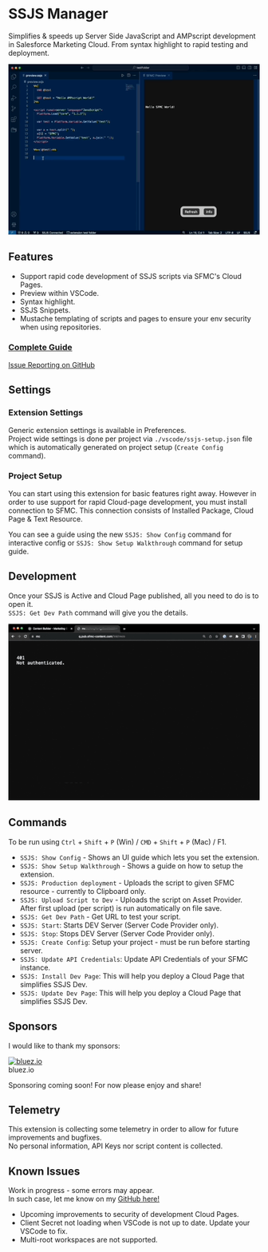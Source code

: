 # SSJS Manager

Simplifies & speeds up Server Side JavaScript and AMPscript development in Salesforce Marketing Cloud.
From syntax highlight to rapid testing and deployment.

![SSJS Manager](https://raw.githubusercontent.com/FiB3/ssjs-vsc/main/images/ssjs-vsc-demo2.0.gif)

## Features

- Support rapid code development of SSJS scripts via SFMC's Cloud Pages.
- Preview within VSCode.
- Syntax highlight.
- SSJS Snippets.
- Mustache templating of scripts and pages to ensure your env security when using repositories.

### [Complete Guide](https://fibworks.com/ssjs-vsc)
[Issue Reporting on GitHub](https://github.com/FiB3/ssjs-vsc/issues)

## Settings

### Extension Settings

Generic extension settings is available in Preferences.  
Project wide settings is done per project via `./vscode/ssjs-setup.json` file which is automatically generated on project setup (`Create Config` command).

### Project Setup

You can start using this extension for basic features right away. However in order to use support for rapid Cloud-page development, you must install connection to SFMC. This connection consists of Installed Package, Cloud Page & Text Resource.

You can see a guide using the new `SSJS: Show Config` command for interactive config or `SSJS: Show Setup Walkthrough` command for setup guide.

## Development

Once your SSJS is Active and Cloud Page published, all you need to do is to open it.  
`SSJS: Get Dev Path` command will give you the details.

![SSJS Manager](https://raw.githubusercontent.com/FiB3/ssjs-vsc/main/images/ssjs-vsc-demo1.2.gif)

## Commands

To be run using `Ctrl` + `Shift` + `P` (Win) / `CMD` + `Shift` + `P` (Mac) / F1.

- `SSJS: Show Config` - Shows an UI guide which lets you set the extension.
- `SSJS: Show Setup Walkthrough` - Shows a guide on how to setup the extension.
- `SSJS: Production deployment` - Uploads the script to given SFMC resource - currently to Clipboard only.
- `SSJS: Upload Script to Dev` - Uploads the script on Asset Provider. After first upload (per script) is run automatically on file save.
- `SSJS: Get Dev Path` - Get URL to test your script.
- `SSJS: Start`: Starts DEV Server (Server Code Provider only).
- `SSJS: Stop`: Stops DEV Server (Server Code Provider only).
- `SSJS: Create Config`: Setup your project - must be run before starting server.
- `SSJS: Update API Credentials`: Update API Credentials of your SFMC instance.
- `SSJS: Install Dev Page`: This will help you deploy a Cloud Page that simplifies SSJS Dev.
- `SSJS: Update Dev Page`: This will help you deploy a Cloud Page that simplifies SSJS Dev.

## Sponsors

I would like to thank my sponsors:

[![bluez.io](https://bluez.io/wp-content/uploads/2021/10/cropped-bluezio-symbol-60x60.png "bluez.io")](https://bluez.io/)  
bluez.io

Sponsoring coming soon! For now please enjoy and share!

## Telemetry

This extension is collecting some telemetry in order to allow for future improvements and bugfixes.  
No personal information, API Keys nor script content is collected.

## Known Issues

Work in progress - some errors may appear.  
In such case, let me know on my [GitHub here!](https://github.com/fib3/ssjs-vsc/issues)

- Upcoming improvements to security of development Cloud Pages.
- Client Secret not loading when VSCode is not up to date. Update your VSCode to fix.
- Multi-root workspaces are not supported.